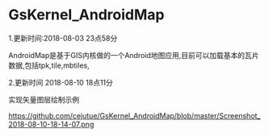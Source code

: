 # GsKernel_AndroidMap

1.更新时间:2018-08-03 23点58分

AndroidMap是基于GIS内核做的一个Android地图应用,目前可以加载基本的瓦片数据,包括tpk,tile,mbtiles,

2.更新时间 2018-08-10 18点11分

实现矢量图层绘制示例

https://github.com/cejutue/GsKernel_AndroidMap/blob/master/Screenshot_2018-08-10-18-14-07.png
